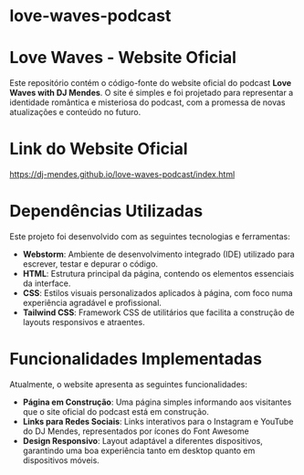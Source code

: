 # love-waves-podcast

# Love Waves - Website Oficial

Este repositório contém o código-fonte do website oficial do podcast **Love Waves with DJ Mendes**. 
O site é simples e foi projetado para representar a identidade romântica e misteriosa do podcast, 
com a promessa de novas atualizações e conteúdo no futuro.

# Link do Website Oficial
https://dj-mendes.github.io/love-waves-podcast/index.html


# Dependências Utilizadas

Este projeto foi desenvolvido com as seguintes tecnologias e ferramentas:

- **Webstorm**: Ambiente de desenvolvimento integrado (IDE) utilizado para escrever, testar e depurar o código.
- **HTML**: Estrutura principal da página, contendo os elementos essenciais da interface.
- **CSS**: Estilos visuais personalizados aplicados à página, com foco numa experiência agradável e profissional.
- **Tailwind CSS**: Framework CSS de utilitários que facilita a construção de layouts responsivos e atraentes.

# Funcionalidades Implementadas

Atualmente, o website apresenta as seguintes funcionalidades:

- **Página em Construção**: Uma página simples informando aos visitantes que o site oficial do podcast está em construção.
- **Links para Redes Sociais**: Links interativos para o Instagram e YouTube do DJ Mendes, 
representados por ícones do Font Awesome
- **Design Responsivo**: Layout adaptável a diferentes dispositivos, 
garantindo uma boa experiência tanto em desktop quanto em dispositivos móveis.